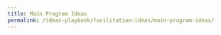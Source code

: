 ```yaml
---
title: Main Program Ideas
permalink: /ideas-playbook/facilitation-ideas/main-program-ideas/
---
```

